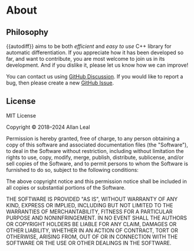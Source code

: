 # About

## Philosophy

{{autodiff}} aims to be both *efficient* and *easy to use* C++ library for
automatic differentiation. If you appreciate how it has been developed so far,
and want to contribute, you are most welcome to join us in its development. And
if you dislike it, please let us know how we can improve!

You can contact us using [GitHub Discussion][discussion]. If you would like to
report a bug, then please create a new [GitHub Issue][issues].

## License

MIT License

Copyright © 2018–2024 Allan Leal

Permission is hereby granted, free of charge, to any person obtaining a copy
of this software and associated documentation files (the "Software"), to deal
in the Software without restriction, including without limitation the rights
to use, copy, modify, merge, publish, distribute, sublicense, and/or sell
copies of the Software, and to permit persons to whom the Software is
furnished to do so, subject to the following conditions:

The above copyright notice and this permission notice shall be included in all
copies or substantial portions of the Software.

THE SOFTWARE IS PROVIDED "AS IS", WITHOUT WARRANTY OF ANY KIND, EXPRESS OR
IMPLIED, INCLUDING BUT NOT LIMITED TO THE WARRANTIES OF MERCHANTABILITY,
FITNESS FOR A PARTICULAR PURPOSE AND NONINFRINGEMENT. IN NO EVENT SHALL THE
AUTHORS OR COPYRIGHT HOLDERS BE LIABLE FOR ANY CLAIM, DAMAGES OR OTHER
LIABILITY, WHETHER IN AN ACTION OF CONTRACT, TORT OR OTHERWISE, ARISING FROM,
OUT OF OR IN CONNECTION WITH THE SOFTWARE OR THE USE OR OTHER DEALINGS IN THE
SOFTWARE.

[discussion]: https://github.com/autodiff/autodiff/discussions/new?category=q-a
[issues]: https://github.com/autodiff/autodiff/issues/new
